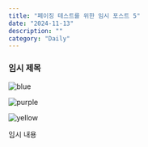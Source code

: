 ```yaml
---
title: "페이징 테스트를 위한 임시 포스트 5"
date: "2024-11-13"
description: ""
category: "Daily"
---
```


### 임시 제목

![blue](/thumbnail/blue.png)<br/>

![purple](/thumbnail/purple.png)<br/>

![yellow](/thumbnail/yellow.png)<br/>

임시 내용
